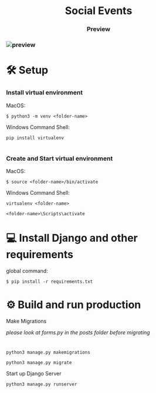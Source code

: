 <h1 style="text-align: center;">Social Events</h1>
<h3 style="text-align: center">Preview<h3/>

<img src="static/images/preview.png" alt="preview"/>

#

# 🛠 Setup

<h3>Install virtual environment</h3>

MacOS:

```
$ python3 -m venv <folder-name>
```

Windows Command Shell:

```
pip install virtualenv
```

#

<h3>Create and Start virtual environment</h3>

MacOS:

```
$ source <folder-name>/bin/activate
```

Windows Command Shell:

```
virtualenv <folder-name>

<folder-name>\Scripts\activate

```

# 💻 Install Django and other requirements

global command:

```
$ pip install -r requirements.txt
```


# ⚙️ Build and run production

Make Migrations

*please look at forms.py in the posts folder before migrating*

#
```
python3 manage.py makemigrations

python3 manage.py migrate
```

Start up Django Server

```
python3 manage.py runserver
```